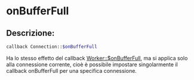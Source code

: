 # onBufferFull
## Descrizione:
```php
callback Connection::$onBufferFull
```

Ha lo stesso effetto del callback [Worker::$onBufferFull](../worker/on-buffer-full.md), ma si applica solo alla connessione corrente, cioè è possibile impostare singolarmente il callback onBufferFull per una specifica connessione.
